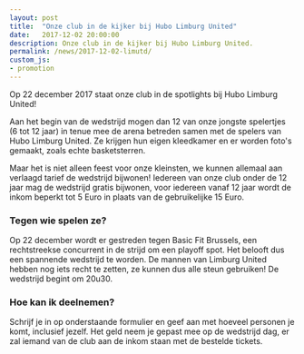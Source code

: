```yaml
---
layout: post
title:  "Onze club in de kijker bij Hubo Limburg United"
date:   2017-12-02 20:00:00
description: Onze club in de kijker bij Hubo Limburg United.
permalink: /news/2017-12-02-limutd/
custom_js:
- promotion
---
```


Op 22 december 2017 staat onze club in de spotlights bij Hubo Limburg United!

Aan het begin van de wedstrijd mogen dan 12 van onze jongste spelertjes (6 tot 12 jaar) in tenue mee de arena betreden samen met de spelers van Hubo Limburg United. Ze krijgen hun eigen kleedkamer en er worden foto's gemaakt, zoals echte basketsterren.

Maar het is niet alleen feest voor onze kleinsten, we kunnen allemaal aan verlaagd tarief de wedstrijd bijwonen! Iedereen van onze club onder de 12 jaar mag de wedstrijd gratis bijwonen, voor iedereen vanaf 12 jaar wordt de inkom beperkt tot 5 Euro in plaats van de gebruikelijke 15 Euro.

### Tegen wie spelen ze?

Op 22 december wordt er gestreden tegen Basic Fit Brussels, een rechtstreekse concurrent in de strijd om een playoff spot. Het belooft dus een spannende wedstrijd te worden. De mannen van Limburg United hebben nog iets recht te zetten, ze kunnen dus alle steun gebruiken! De wedstrijd begint om 20u30.

### Hoe kan ik deelnemen?

Schrijf je in op onderstaande formulier en geef aan met hoeveel personen je komt, inclusief jezelf. Het geld neem je gepast mee op de wedstrijd dag, er zal iemand van de club aan de inkom staan met de bestelde tickets.

<div data-promotionid="limutd-20171222"></div>
